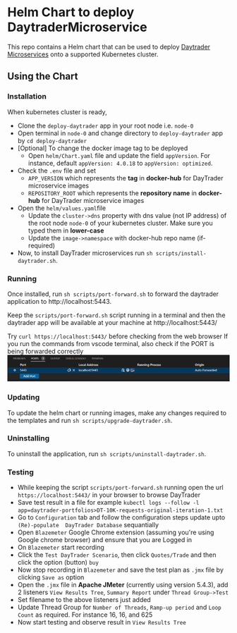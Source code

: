 # Helm Chart to deploy DaytraderMicroservice

This repo contains a Helm chart that can be used to deploy [Daytrader Microservices](https://github.com/ssmtariq/daytrader-microservice) onto a supported Kubernetes cluster.

## Using the Chart

### Installation

When kubernetes cluster is ready, 
- Clone the `deploy-daytrader` app in your root node i.e. `node-0`
- Open terminal in `node-0` and change directory to `deploy-daytrader` app by `cd deploy-daytrader`
- [Optional] To change the docker image tag to be deployed
    - Open `helm/Chart.yaml` file and update the field `appVersion`. For instance, default `appVersion: 4.0.18` to `appVersion: optimized`.
- Check the `.env` file and set 
    - `APP_VERSION` which represents the **tag** in **docker-hub** for DayTrader microservice images
    - `REPOSITORY_ROOT` which represents the **repository name** in **docker-hub** for DayTrader microservice images
- Open the `helm/values.yaml`file
    - Update the `cluster->dns` property with dns value (not IP address) of the root node `node-0` of your kubernetes cluster. Make sure you typed them in **lower-case**
    - Update the `image->namespace` with docker-hub repo name (if-required)
- Now, to install DayTrader microservices run `sh scripts/install-daytrader.sh`.

### Running

Once installed, run `sh scripts/port-forward.sh` to forward the daytrader application to http://localhost:5443.

Keep the `scripts/port-forward.sh` script running in a terminal and then the daytrader app will be available at your machine at http://localhost:5443/

Try `curl https://localhost:5443/` before checking from the web browser
If you run the commands from vscode terminal, also check if the PORT is being forwarded correctly
![VSCode PORTS](ports.PNG "Ports in Dock section")

### Updating

To update the helm chart or running images, make any changes required to the templates and run `sh scripts/upgrade-daytrader.sh`.

### Uninstalling

To uninstall the application, run `sh scripts/uninstall-daytrader.sh`.

### Testing
- While keeping the script `scripts/port-forward.sh` running open the url `https://localhost:5443/` in your browser to browse DayTrader
- Save test result in a file for example `kubectl logs --follow -l app=daytrader-portfolios>DT-10K-requests-original-iteration-1.txt`
- Go to `Configuration` tab and follow the configuration steps update upto `(Re)-populate  DayTrader Database` sequantially
- Open `Blazemeter` Google Chrome extension (assuming you're using Google chrome browser) and ensure that you are Logged in
- On `Blazemeter` start recording
- Click the `Test DayTrader Scenario`, then click `Quotes/Trade` and then click the option (button) `buy`
- Now stop recording in `Blazemeter` and save the test plan as `.jmx` file by clicking `Save as` option
- Open the `.jmx` file in **Apache JMeter** (currently using version 5.4.3), add 2 listeners `View Results Tree`, `Summary Report` under `Thread Group->Test`
- Set filename to the above listeners just added
- Update Thread Group for `Number of Threads`, `Ramp-up period` and `Loop Count` as required. For instance 16, 16, and 625
- Now start testing and observe result in `View Results Tree`